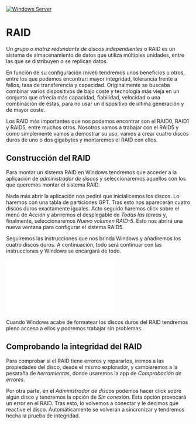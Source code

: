 [![Windows Server](https://img.shields.io/badge/Windows%20Server-0078D6?style=for-the-badge&logo=windows&logoColor=white)](WindowsServer2022.md)

# RAID

Un _grupo o matriz redundante de discos independientes_ o RAID es un sistema de almacenamiento de datos que utiliza múltiples unidades, entre las que se distribuyen o se replican datos.

En función de su configuración (nivel) tendremos unos beneficios u otros, entre los que podemos encontrar: mayor integridad, tolerancia frente a fallos, tasa de transferencia y capacidad. Originalmente se buscaba combinar varios dispositivos de bajo coste y tecnología más vieja en un conjunto que ofrecía más capacidad, fiabilidad, velocidad o una combinación de éstas, para no usar un dispositivo de última generación y de mayor coste.

Los RAID más importantes que nos podemos encontrar son el RAID0, RAID1 y RAID5, entre muchos otros. Nosotros vamos a trabajar con el RAID5 y como simplemente vamos a demostrar su uso, vamos a crear cuatro discos duros de uno o dos gigabytes y montaremos el RAID con ellos.

## Construcción del RAID

Para montar un sistema RAID en Windows tendremos que acceder a la aplicación de _administrador de discos_ y seleccionaremos aquellos con los que queremos montar el sistema RAID.

Nada más abrir la aplicación nos pedirá que inicialicemos los discos. Lo haremos con una tabla de particiones GPT. Tras esto nos aparecerán cuatro discos duros exactamente iguales. Acto seguido haremos click sobre el menú de _Acción_ y abriremos el desplegable de _Todas las tareas_ y, finalmente, seleccionaremos _Nuevo volumen RAID-5_. Esto nos abrirá una nueva ventana para configurar el sistema RAID5.

Seguiremos las instrucciones que nos brinda Windows y añadiremos los cuatro discos duros. A continuación, todo será continuar con las instrucciones y Windows se encargará de todo.

![RAID 5](images/ws_raid5_formateando.md)

Cuando Windows acabe de formatear los discos duros del RAID tendremos pleno acceso a ellos y podremos trabajar sin problemas.

## Comprobando la integridad del RAID

Para comprobar si el RAID tiene errores y repararlos, iremos a las propiedades del disco, desde el mismo explorador, y cambiaremos a la pesataña de _herramientas_, donde usaremos la app de _Comprobación de errores_.

Por otra parte, en el _Administrador de discos_ podemos hacer click sobre algún disco y tendremos la opción de _Sin conexión_. Esta opción provocará un error en el RAID. Tras esto, lo volvemos a conectar y le decimos que reactive el disco. Automáticamente se volverán a sincronizar y tendremos hecha la prueba de integridad.

